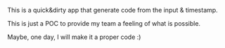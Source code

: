 This is a quick&dirty app that generate code from the input & timestamp.

This is just a POC to provide my team a feeling of what is possible.

Maybe, one day, I will make it a proper code :)
